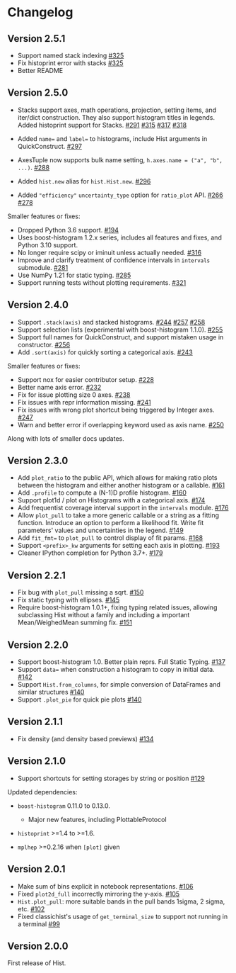 # Changelog

## Version 2.5.1

* Support named stack indexing
  [#325](https://github.com/scikit-hep/hist/pull/325)
* Fix histoprint error with stacks
  [#325](https://github.com/scikit-hep/hist/pull/325)
* Better README

## Version 2.5.0

* Stacks support axes, math operations, projection, setting items, and
  iter/dict construction. They also support histogram titles in
  legends. Added histoprint support for Stacks.
  [#291](https://github.com/scikit-hep/hist/pull/291)
  [#315](https://github.com/scikit-hep/hist/pull/315)
  [#317](https://github.com/scikit-hep/hist/pull/317)
  [#318](https://github.com/scikit-hep/hist/pull/318)

* Added `name=` and `label=` to histograms, include Hist arguments in
  QuickConstruct. [#297](https://github.com/scikit-hep/hist/pull/297)

* AxesTuple now supports bulk name setting,
  `h.axes.name = ("a", "b", ...)`.
  [#288](https://github.com/scikit-hep/hist/pull/288)

* Added `hist.new` alias for `hist.Hist.new`.
  [#296](https://github.com/scikit-hep/hist/pull/296)

* Added `"efficiency"` `uncertainty_type` option for `ratio_plot` API.
  [#266](https://github.com/scikit-hep/hist/pull/266)
  [#278](https://github.com/scikit-hep/hist/pull/278)

Smaller features or fixes:

* Dropped Python 3.6 support.
  [#194](https://github.com/scikit-hep/hist/pull/194)
* Uses boost-histogram 1.2.x series, includes all features and fixes,
  and Python 3.10 support.
* No longer require scipy or iminuit unless actually needed.
  [#316](https://github.com/scikit-hep/hist/pull/316)
* Improve and clarify treatment of confidence intervals in `intervals`
  submodule.
  [#281](https://github.com/scikit-hep/hist/pull/281)
* Use NumPy 1.21 for static typing.
  [#285](https://github.com/scikit-hep/hist/pull/285)
* Support running tests without plotting requirements.
  [#321](https://github.com/scikit-hep/hist/pull/321)

## Version 2.4.0

* Support `.stack(axis)` and stacked histograms.
  [#244](https://github.com/scikit-hep/hist/pull/244)
  [#257](https://github.com/scikit-hep/hist/pull/257)
  [#258](https://github.com/scikit-hep/hist/pull/258)
* Support selection lists (experimental with boost-histogram 1.1.0).
  [#255](https://github.com/scikit-hep/hist/pull/255)
* Support full names for QuickConstruct, and support mistaken usage in
  constructor. [#256](https://github.com/scikit-hep/hist/pull/256)
* Add `.sort(axis)` for quickly sorting a categorical axis.
  [#243](https://github.com/scikit-hep/hist/pull/243)

Smaller features or fixes:

* Support nox for easier contributor setup.
  [#228](https://github.com/scikit-hep/hist/pull/228)
* Better name axis error.
  [#232](https://github.com/scikit-hep/hist/pull/232)
* Fix for issue plotting size 0 axes.
  [#238](https://github.com/scikit-hep/hist/pull/238)
* Fix issues with repr information missing.
  [#241](https://github.com/scikit-hep/hist/pull/241)
* Fix issues with wrong plot shortcut being triggered by Integer axes.
  [#247](https://github.com/scikit-hep/hist/pull/247)
* Warn and better error if overlapping keyword used as axis name.
  [#250](https://github.com/scikit-hep/hist/pull/250)

Along with lots of smaller docs updates.

## Version 2.3.0

* Add `plot_ratio` to the public API, which allows for making ratio
  plots between the histogram and either another histogram or a
  callable. [#161](https://github.com/scikit-hep/hist/pull/161)
* Add `.profile` to compute a (N-1)D profile histogram.
  [#160](https://github.com/scikit-hep/hist/pull/160)
* Support plot1d / plot on Histograms with a categorical axis.
  [#174](https://github.com/scikit-hep/hist/pull/174)
* Add frequentist coverage interval support in the `intervals` module.
  [#176](https://github.com/scikit-hep/hist/pull/176)
* Allow `plot_pull` to take a more generic callable or a string as a
  fitting function. Introduce an option to perform a likelihood fit.
  Write fit parameters' values and uncertainties in the legend.
  [#149](https://github.com/scikit-hep/hist/pull/149)
* Add `fit_fmt=` to `plot_pull` to control display of fit params.
  [#168](https://github.com/scikit-hep/hist/pull/168)
* Support `<prefix>_kw` arguments for setting each axis in plotting.
  [#193](https://github.com/scikit-hep/hist/pull/193)
* Cleaner IPython completion for Python 3.7+.
  [#179](https://github.com/scikit-hep/hist/pull/179)

## Version 2.2.1

* Fix bug with `plot_pull` missing a sqrt.
  [#150](https://github.com/scikit-hep/hist/pull/150)
* Fix static typing with ellipses.
  [#145](https://github.com/scikit-hep/hist/pull/145)
* Require boost-histogram 1.0.1+, fixing typing related issues,
  allowing subclassing Hist without a family and including a important
  Mean/WeighedMean summing fix.
  [#151](https://github.com/scikit-hep/hist/pull/151)

## Version 2.2.0

* Support boost-histogram 1.0. Better plain reprs. Full Static Typing.
  [#137](https://github.com/scikit-hep/hist/pull/137)
* Support `data=` when construction a histogram to copy in initial
  data. [#142](https://github.com/scikit-hep/hist/pull/142)
* Support `Hist.from_columns`, for simple conversion of DataFrames and
  similar structures
  [#140](https://github.com/scikit-hep/hist/pull/140)
* Support `.plot_pie` for quick pie plots
  [#140](https://github.com/scikit-hep/hist/pull/140)

## Version 2.1.1

* Fix density (and density based previews)
  [#134](https://github.com/scikit-hep/hist/pull/134)

## Version 2.1.0

* Support shortcuts for setting storages by string or position
  [#129](https://github.com/scikit-hep/hist/pull/129)

Updated dependencies:

* `boost-histogram` 0.11.0 to 0.13.0.
  * Major new features, including PlottableProtocol

* `histoprint` >=1.4 to >=1.6.

* `mplhep` >=0.2.16 when `[plot]` given

## Version 2.0.1

* Make sum of bins explicit in notebook representations.
  [#106](https://github.com/scikit-hep/hist/pull/106)
* Fixed `plot2d_full` incorrectly mirroring the y-axis.
  [#105](https://github.com/scikit-hep/hist/pull/105)
* `Hist.plot_pull`: more suitable bands in the pull bands 1sigma, 2
  sigma, etc. [#102](https://github.com/scikit-hep/hist/pull/102)
* Fixed classichist's usage of `get_terminal_size` to support not running in
  a terminal [#99](https://github.com/scikit-hep/hist/pull/99)

## Version 2.0.0

First release of Hist.
